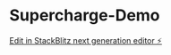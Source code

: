 # Supercharge-Demo

[Edit in StackBlitz next generation editor ⚡️](https://stackblitz.com/~/github.com/synethox/Supercharge-Demo-3)
